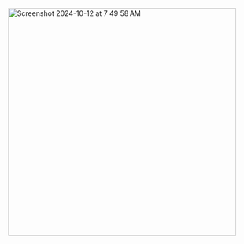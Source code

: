 <img width="463" alt="Screenshot 2024-10-12 at 7 49 58 AM" src="https://github.com/user-attachments/assets/19678170-f08b-4dcd-83bd-593f9bab009a">
